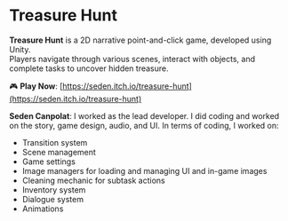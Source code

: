 # Treasure Hunt

**Treasure Hunt** is a 2D narrative point-and-click game, developed using Unity.  
Players navigate through various scenes, interact with objects, and complete tasks to uncover hidden treasure.

🎮 **Play Now**: [https://seden.itch.io/treasure-hunt](https://seden.itch.io/treasure-hunt)

**Seden Canpolat**: I worked as the lead developer. I did coding and worked on the story, game design, audio, and UI.
 In terms of coding, I worked on:
- Transition system  
- Scene management  
- Game settings  
- Image managers for loading and managing UI and in-game images  
- Cleaning mechanic for subtask actions  
- Inventory system  
- Dialogue system  
- Animations

 

